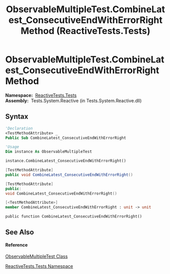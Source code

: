 ﻿---
title: ObservableMultipleTest.CombineLatest_ConsecutiveEndWithErrorRight Method  (ReactiveTests.Tests)
TOCTitle: CombineLatest_ConsecutiveEndWithErrorRight Method
ms:assetid: M:ReactiveTests.Tests.ObservableMultipleTest.CombineLatest_ConsecutiveEndWithErrorRight
ms:mtpsurl: https://msdn.microsoft.com/en-us/library/reactivetests.tests.observablemultipletest.combinelatest_consecutiveendwitherrorright(v=VS.103)
ms:contentKeyID: 36620158
ms.date: 06/28/2011
mtps_version: v=VS.103
f1_keywords:
- ReactiveTests.Tests.ObservableMultipleTest.CombineLatest_ConsecutiveEndWithErrorRight
dev_langs:
- CSharp
- JScript
- VB
- FSharp
- c++
---

# ObservableMultipleTest.CombineLatest\_ConsecutiveEndWithErrorRight Method

**Namespace:**  [ReactiveTests.Tests](hh289046\(v=vs.103\).md)  
**Assembly:**  Tests.System.Reactive (in Tests.System.Reactive.dll)

## Syntax

``` vb
'Declaration
<TestMethodAttribute> _
Public Sub CombineLatest_ConsecutiveEndWithErrorRight
```

``` vb
'Usage
Dim instance As ObservableMultipleTest

instance.CombineLatest_ConsecutiveEndWithErrorRight()
```

``` csharp
[TestMethodAttribute]
public void CombineLatest_ConsecutiveEndWithErrorRight()
```

``` c++
[TestMethodAttribute]
public:
void CombineLatest_ConsecutiveEndWithErrorRight()
```

``` fsharp
[<TestMethodAttribute>]
member CombineLatest_ConsecutiveEndWithErrorRight : unit -> unit 
```

``` jscript
public function CombineLatest_ConsecutiveEndWithErrorRight()
```

## See Also

#### Reference

[ObservableMultipleTest Class](hh303586\(v=vs.103\).md)

[ReactiveTests.Tests Namespace](hh289046\(v=vs.103\).md)

